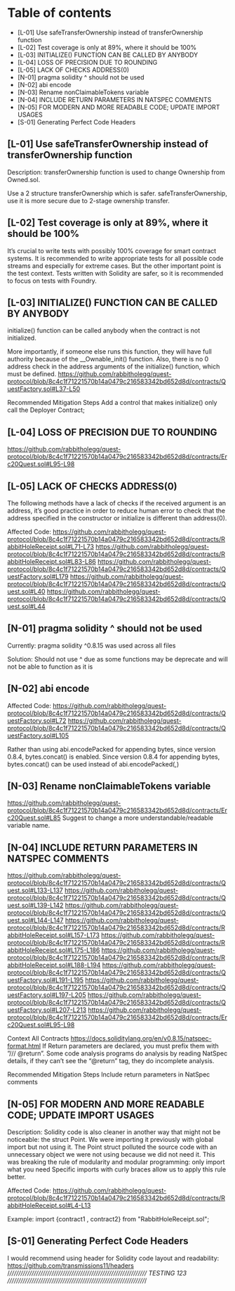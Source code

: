 # Table of contents

- [L-01] Use safeTransferOwnership instead of transferOwnership function
- [L-02] Test coverage is only at 89%, where it should be 100%
- [L-03] INITIALIZE() FUNCTION CAN BE CALLED BY ANYBODY
- [L-04] LOSS OF PRECISION DUE TO ROUNDING
- [L-05] LACK OF CHECKS ADDRESS(0)
- [N-01] pragma solidity ^ should not be used
- [N-02] abi encode
- [N-03] Rename nonClaimableTokens variable 
- [N-04] INCLUDE RETURN PARAMETERS IN NATSPEC COMMENTS
- [N-05] FOR MODERN AND MORE READABLE CODE; UPDATE IMPORT USAGES
- [S-01] Generating Perfect Code Headers

## [L-01] Use safeTransferOwnership instead of transferOwnership function

Description:
transferOwnership function is used to change Ownership from Owned.sol.

Use a 2 structure transferOwnership which is safer.
safeTransferOwnership, use it is more secure due to 2-stage ownership transfer.

##  [L-02] Test coverage is only at 89%, where it should be 100%

It’s crucial to write tests with possibly 100% coverage for smart contract systems.
It is recommended to write appropriate tests for all possible code streams and especially for extreme cases.
But the other important point is the test context.
Tests written with Solidity are safer, so it is recommended to focus on tests with Foundry.


## [L-03] INITIALIZE() FUNCTION CAN BE CALLED BY ANYBODY
initialize() function can be called anybody when the contract is not initialized.

More importantly, if someone else runs this function, they will have full authority because of the __Ownable_init() function. Also, there is no 0 address check in the address arguments of the initialize() function, which must be defined.
https://github.com/rabbitholegg/quest-protocol/blob/8c4c1f71221570b14a0479c216583342bd652d8d/contracts/QuestFactory.sol#L37-L50

Recommended Mitigation Steps
Add a control that makes initialize() only call the Deployer Contract;

## [L-04] LOSS OF PRECISION DUE TO ROUNDING
https://github.com/rabbitholegg/quest-protocol/blob/8c4c1f71221570b14a0479c216583342bd652d8d/contracts/Erc20Quest.sol#L95-L98

## [L-05] LACK OF CHECKS ADDRESS(0)
The following methods have a lack of checks if the received argument is an address, it’s good practice in order to reduce human error to check that the address specified in the constructor or initialize is different than address(0).

Affected Code: 
https://github.com/rabbitholegg/quest-protocol/blob/8c4c1f71221570b14a0479c216583342bd652d8d/contracts/RabbitHoleReceipt.sol#L71-L73
https://github.com/rabbitholegg/quest-protocol/blob/8c4c1f71221570b14a0479c216583342bd652d8d/contracts/RabbitHoleReceipt.sol#L83-L86
https://github.com/rabbitholegg/quest-protocol/blob/8c4c1f71221570b14a0479c216583342bd652d8d/contracts/QuestFactory.sol#L179
https://github.com/rabbitholegg/quest-protocol/blob/8c4c1f71221570b14a0479c216583342bd652d8d/contracts/Quest.sol#L40
https://github.com/rabbitholegg/quest-protocol/blob/8c4c1f71221570b14a0479c216583342bd652d8d/contracts/Quest.sol#L44


## [N-01] pragma solidity ^ should not be used

Currently: pragma solidity ^0.8.15 was used across all files

Solution: Should not use ^ due as some functions may be deprecate and will not be able to function as it is

## [N-02] abi encode
Affected Code: 
https://github.com/rabbitholegg/quest-protocol/blob/8c4c1f71221570b14a0479c216583342bd652d8d/contracts/QuestFactory.sol#L72
https://github.com/rabbitholegg/quest-protocol/blob/8c4c1f71221570b14a0479c216583342bd652d8d/contracts/QuestFactory.sol#L105

Rather than using abi.encodePacked for appending bytes, since version 0.8.4, bytes.concat() is enabled.
Since version 0.8.4 for appending bytes, bytes.concat() can be used instead of abi.encodePacked(,)

## [N-03] Rename nonClaimableTokens variable 
https://github.com/rabbitholegg/quest-protocol/blob/8c4c1f71221570b14a0479c216583342bd652d8d/contracts/Erc20Quest.sol#L85
Suggest to change a more understandable/readable variable name.

## [N-04] INCLUDE RETURN PARAMETERS IN NATSPEC COMMENTS

https://github.com/rabbitholegg/quest-protocol/blob/8c4c1f71221570b14a0479c216583342bd652d8d/contracts/Quest.sol#L133-L137
https://github.com/rabbitholegg/quest-protocol/blob/8c4c1f71221570b14a0479c216583342bd652d8d/contracts/Quest.sol#L139-L142
https://github.com/rabbitholegg/quest-protocol/blob/8c4c1f71221570b14a0479c216583342bd652d8d/contracts/Quest.sol#L144-L147
https://github.com/rabbitholegg/quest-protocol/blob/8c4c1f71221570b14a0479c216583342bd652d8d/contracts/RabbitHoleReceipt.sol#L157-L173
https://github.com/rabbitholegg/quest-protocol/blob/8c4c1f71221570b14a0479c216583342bd652d8d/contracts/RabbitHoleReceipt.sol#L175-L186
https://github.com/rabbitholegg/quest-protocol/blob/8c4c1f71221570b14a0479c216583342bd652d8d/contracts/RabbitHoleReceipt.sol#L188-L194
https://github.com/rabbitholegg/quest-protocol/blob/8c4c1f71221570b14a0479c216583342bd652d8d/contracts/QuestFactory.sol#L191-L195
https://github.com/rabbitholegg/quest-protocol/blob/8c4c1f71221570b14a0479c216583342bd652d8d/contracts/QuestFactory.sol#L197-L205
https://github.com/rabbitholegg/quest-protocol/blob/8c4c1f71221570b14a0479c216583342bd652d8d/contracts/QuestFactory.sol#L207-L213
https://github.com/rabbitholegg/quest-protocol/blob/8c4c1f71221570b14a0479c216583342bd652d8d/contracts/Erc20Quest.sol#L95-L98

Context
All Contracts
https://docs.soliditylang.org/en/v0.8.15/natspec-format.html
If Return parameters are declared, you must prefix them with ”/// @return”.
Some code analysis programs do analysis by reading NatSpec details, if they can’t see the “@return” tag, they do incomplete analysis.

Recommended Mitigation Steps
Include return parameters in NatSpec comments

## [N-05] FOR MODERN AND MORE READABLE CODE; UPDATE IMPORT USAGES

Description:
Solidity code is also cleaner in another way that might not be noticeable: the struct Point. We were importing it previously with global import but not using it. The Point struct polluted the source code with an unnecessary object we were not using because we did not need it.
This was breaking the rule of modularity and modular programming: only import what you need Specific imports with curly braces allow us to apply this rule better.

Affected Code:
https://github.com/rabbitholegg/quest-protocol/blob/8c4c1f71221570b14a0479c216583342bd652d8d/contracts/RabbitHoleReceipt.sol#L4-L13

Example:
import {contract1 , contract2} from "RabbitHoleReceipt.sol";

## [S-01] Generating Perfect Code Headers
I would recommend using header for Solidity code layout and readability:
https://github.com/transmissions11/headers
/*//////////////////////////////////////////////////////////////
                           TESTING 123
//////////////////////////////////////////////////////////////*/


